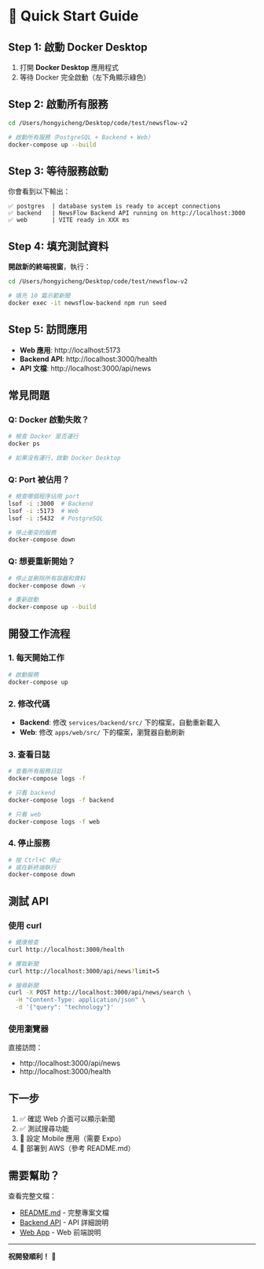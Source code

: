 # 🚀 Quick Start Guide

## Step 1: 啟動 Docker Desktop

1. 打開 **Docker Desktop** 應用程式
2. 等待 Docker 完全啟動（左下角顯示綠色）

## Step 2: 啟動所有服務

```bash
cd /Users/hongyicheng/Desktop/code/test/newsflow-v2

# 啟動所有服務（PostgreSQL + Backend + Web）
docker-compose up --build
```

## Step 3: 等待服務啟動

你會看到以下輸出：

```
✅ postgres  | database system is ready to accept connections
✅ backend   | NewsFlow Backend API running on http://localhost:3000
✅ web       | VITE ready in XXX ms
```

## Step 4: 填充測試資料

**開啟新的終端視窗**，執行：

```bash
cd /Users/hongyicheng/Desktop/code/test/newsflow-v2

# 填充 10 篇示範新聞
docker exec -it newsflow-backend npm run seed
```

## Step 5: 訪問應用

- **Web 應用**: http://localhost:5173
- **Backend API**: http://localhost:3000/health
- **API 文檔**: http://localhost:3000/api/news

## 常見問題

### Q: Docker 啟動失敗？

```bash
# 檢查 Docker 是否運行
docker ps

# 如果沒有運行，啟動 Docker Desktop
```

### Q: Port 被佔用？

```bash
# 檢查哪個程序佔用 port
lsof -i :3000  # Backend
lsof -i :5173  # Web
lsof -i :5432  # PostgreSQL

# 停止衝突的服務
docker-compose down
```

### Q: 想要重新開始？

```bash
# 停止並刪除所有容器和資料
docker-compose down -v

# 重新啟動
docker-compose up --build
```

## 開發工作流程

### 1. 每天開始工作

```bash
# 啟動服務
docker-compose up
```

### 2. 修改代碼

- **Backend**: 修改 `services/backend/src/` 下的檔案，自動重新載入
- **Web**: 修改 `apps/web/src/` 下的檔案，瀏覽器自動刷新

### 3. 查看日誌

```bash
# 查看所有服務日誌
docker-compose logs -f

# 只看 backend
docker-compose logs -f backend

# 只看 web
docker-compose logs -f web
```

### 4. 停止服務

```bash
# 按 Ctrl+C 停止
# 或在新終端執行
docker-compose down
```

## 測試 API

### 使用 curl

```bash
# 健康檢查
curl http://localhost:3000/health

# 獲取新聞
curl http://localhost:3000/api/news?limit=5

# 搜尋新聞
curl -X POST http://localhost:3000/api/news/search \
  -H "Content-Type: application/json" \
  -d '{"query": "technology"}'
```

### 使用瀏覽器

直接訪問：
- http://localhost:3000/api/news
- http://localhost:3000/health

## 下一步

1. ✅ 確認 Web 介面可以顯示新聞
2. ✅ 測試搜尋功能
3. 📱 設定 Mobile 應用（需要 Expo）
4. 🚀 部署到 AWS（參考 README.md）

## 需要幫助？

查看完整文檔：
- [README.md](./README.md) - 完整專案文檔
- [Backend API](./services/backend/README.md) - API 詳細說明
- [Web App](./apps/web/README.md) - Web 前端說明

---

**祝開發順利！** 🎉

